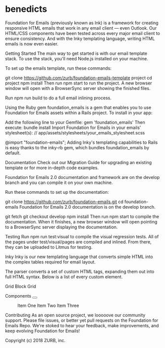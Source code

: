 # benedicts

Foundation for Emails (previously known as Ink) is a framework for creating responsive HTML emails that work in any email client — even Outlook. Our HTML/CSS components have been tested across every major email client to ensure consistency. And with the Inky templating language, writing HTML emails is now even easier.

Getting Started
The main way to get started is with our email template stack. To use the stack, you'll need Node.js installed on your machine.

To set up the emails template, run these commands:

git clone https://github.com/zurb/foundation-emails-template project
cd project
npm install
Then run npm start to run the project. A new browser window will open with a BrowserSync server showing the finished files.

Run npm run build to do a full email inlining process.

Using the Ruby gem
foundation_emails is a gem that enables you to use Foundation for Emails assets within a Rails project. To install in your app:

Add the following line to your Gemfile:
gem 'foundation_emails'
Then execute:
bundle install
Import Foundation for Emails in your emails' stylesheet(s):
// app/assets/stylesheets/your_emails_stylesheet.scss

@import "foundation-emails";
Adding Inky's templating capabilities to Rails is easy thanks to the inky-rb gem, which bundles foundation_emails by default.

Documentation
Check out our Migration Guide for upgrading an existing template or for more in-depth code examples.

Foundation for Emails 2.0 documentation and framework are on the develop branch and you can compile it on your own machine.

Run these commands to set up the documentation:

git clone https://github.com/zurb/foundation-emails.git
cd foundation-emails
Foundation for Emails 2.0 documentation is on the develop branch.

git fetch
git checkout develop
npm install
Then run npm start to compile the documentation. When it finishes, a new browser window will open pointing to a BrowserSync server displaying the documentation.

Testing
Run npm run test:visual to compile the visual regression tests. All of the pages under test/visual/pages are compiled and inlined. From there, they can be uploaded to Litmus for testing.

Inky
Inky is our new templating language that converts simple HTML into the complex tables required for email layout.

The parser converts a set of custom HTML tags, expanding them out into full HTML syntax. Below is a list of every custom element.

Grid
<container>
  <row>
    <column small="12" large="4"></column>
    <column small="12" large="8"></column>
  </row>
</container>
Block Grid
<block-grid up="3">
  <td></td>
  <td></td>
  <td></td>
</block-grid>
Components
<button href="http://zurb.com"></button>
<menu>
  <item href="one.html">Item One</item>
  <item href="one.html">Item Two</item>
  <item href="one.html">Item Three</item>
</menu>
Contributing
As an open source project, we looooove our community support. Please file issues, or better yet pull requests on the Foundation for Emails Repo. We're stoked to hear your feedback, make improvements, and keep evolving Foundation for Emails!

Copyright (c) 2018 ZURB, inc.
